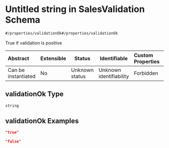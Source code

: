 # Untitled string in SalesValidation Schema

```txt
#/properties/validationOk#/properties/validationOk
```

True if validation is positive


| Abstract            | Extensible | Status         | Identifiable            | Custom Properties | Additional Properties | Access Restrictions | Defined In                                                                                                  |
| :------------------ | ---------- | -------------- | ----------------------- | :---------------- | --------------------- | ------------------- | ----------------------------------------------------------------------------------------------------------- |
| Can be instantiated | No         | Unknown status | Unknown identifiability | Forbidden         | Allowed               | none                | [sales-validation.json\*](../../schema/proprietary-extensions/sales-validation.json "open original schema") |

## validationOk Type

`string`

## validationOk Examples

```json
"true"
```

```json
"false"
```
